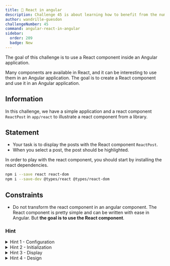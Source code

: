 ```yaml
---
title: 🔴 React in angular
description: Challenge 45 is about learning how to benefit from the numerous libraries in React
author: wandrille-guesdon
challengeNumber: 45
command: angular-react-in-angular
sidebar:
  order: 209
  badge: New
---
```


The goal of this challenge is to use a React component inside an Angular application.

Many components are available in React, and it can be interesting to use them in an Angular application. The goal is to create a React component and use it in an Angular application.

## Information

In this challenge, we have a simple application and a react component `ReactPost` in `app/react` to illustrate a react component from a library.

## Statement

- Your task is to display the posts with the React component `ReactPost`.
- When you select a post, the post should be highlighted.

In order to play with the react component, you should start by installing the react dependencies.

```bash
npm i --save react react-dom
npm i --save-dev @types/react @types/react-dom
```

## Constraints

- Do not transform the react component in an angular component. The React component is pretty simple and can be written with ease in Angular. But **the goal is to use the React component**.

### Hint

<details>
  <summary>Hint 1 - Configuration</summary>
  Allow the React files in tsconfig.json

```
{
...
"compilerOptions": {
  ...
  "jsx": "react"
},
...
}
```

</details>

<details>
  <summary>Hint 2 - Initialization</summary>
  Create a react root with `createRoot(...)`
</details>

<details>
  <summary>Hint 3 - Display</summary>
  To render the component, it should look like this:

    ```
    <react root>.render(
        <React.StrictMode>
        ...
        </React.StrictMode>
    )
    ```

</details>

<details>
  <summary>Hint 4 - Design</summary>
  Do not forget to allow the react file in Tailwind.
</details>
